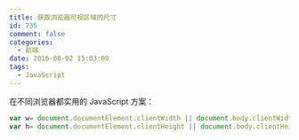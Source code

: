 ```yaml
---
title: 获取浏览器可视区域的尺寸
id: 735
comment: false
categories:
  - 前端
date: 2016-08-02 15:03:09
tags:
  - JavaScript
---
```


在不同浏览器都实用的 JavaScript 方案：

``` js
var w= document.documentElement.clientWidth || document.body.clientWidth;
var h= document.documentElement.clientHeight || document.body.clientHeight;
```